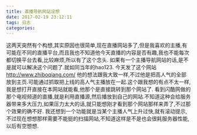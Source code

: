 ```yaml
---
title: 直播导航网站设想
date: 2017-02-19 23:12:11
tags: 日志
categories:
---
```


这两天突然有个构想,其实原因也很简单,现在直播网站多了,但是我喜欢的主播,有可能在不同的直播平台,而且我也不知道他今天直播的内容是否有趣,我也不能每次都切换平台去看,比较麻烦,所以有了这个念头. 
如果有一个主播导航网站的话,是不是就可以解决这个问题了.就如同当年的hao123. 
今天发了这个网站 http://www.zhiboqiang.com/ 他的想法跟我大致一样,不过他是把高人气的全部放到主页.可能通过抓取把上线的高人气主播放在一起.这个跟我想的有点不太一样,我是想打开直接在本网站就能看,他那个是直接跳转到那个网站了. 
看到闪酷网做的那个电视频道的直播,就是利用直播源,然后播放到自己的网站.不知道这种会给服务器带来多大压力,如果压力太大的话,就只能想刚才看到那个网站那样来弄了,不过那个效果的确不好. 
我还想到一个功能就是当某个主播人气上升过快,就有滚动提示,不过现在想想那样需要不能挺的扫描网站,不知道这样是不是也会很耗服务器性能,以后有空想想.

